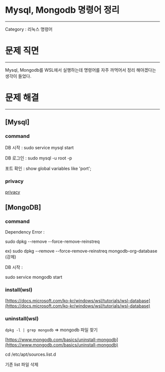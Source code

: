 # Mysql, Mongodb 명령어 정리

---

Category : 리눅스 명령어

# 문제 직면

---

Mysql, Mongodb를 WSL에서 실행하는데 명령어를 자주 까먹어서 정리 해야겠다는 생각이 들었다.

# 문제 해결

---

## [Mysql]

### command

DB 시작 : sudo service mysql start

DB 로그인 : sudo mysql -u root -p

포트 확인 : show global variables like 'port';

### privacy

[privacy](https://www.notion.so/privacy-6675c559ee784ed4a00cda668e68a27b?pvs=21)

## [MongoDB]

### command

Dependency Error :

sudo dpkg --remove --force-remove-reinstreq <package name>

ex) sudo dpkg --remove --force-remove-reinstreq mongodb-org-database (강제)

DB 시작 :

sudo service mongodb start

### install(wsl)

[https://docs.microsoft.com/ko-kr/windows/wsl/tutorials/wsl-database](https://docs.microsoft.com/ko-kr/windows/wsl/tutorials/wsl-database)

### uninstall(wsl)

`dpkg -l | grep mongodb` =>  mongodb 파일 찾기

[https://www.mongodb.com/basics/uninstall-mongodb](https://www.mongodb.com/basics/uninstall-mongodb)

cd /etc/apt/sources.list.d

기존 list 파일 삭제